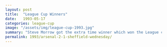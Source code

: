 ```yaml
---
layout: post
title:  "League Cup Winners"
date:   1993-05-17
categories: league-cup
image: "/assets/img/league-cup-1993.jpg"
summary: "Steve Morrow got the extra time winner which won the League cup for Arsenal after coming from behind against Sheffield Wednesday."
permalink: 1993/arsenal-2-1-sheffield-wednesday/
---
```

